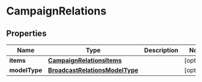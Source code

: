 

# CampaignRelations


## Properties

| Name | Type | Description | Notes |
|------------ | ------------- | ------------- | -------------|
|**items** | [**CampaignRelationsItems**](CampaignRelationsItems.md) |  |  [optional] |
|**modelType** | [**BroadcastRelationsModelType**](BroadcastRelationsModelType.md) |  |  [optional] |



